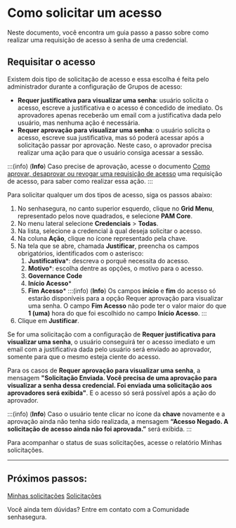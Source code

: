 # Como solicitar um acesso

Neste documento, você encontra um guia passo a passo sobre como realizar uma requisição de acesso à senha de uma credencial.

## Requisitar o acesso
Existem dois tipo de solicitação de acesso e essa escolha é feita pelo administrador durante a configuração de Grupos de acesso:

* **Requer justificativa para visualizar uma senha**:  usuário solicita o acesso, escreve a justificativa e o acesso é concedido de imediato. Os aprovadores apenas receberão um email com a justificativa dada pelo usuário, mas nenhuma ação é necessária.
* **Requer aprovação para visualizar uma senha**: o usuário solicita o acesso, escreve sua justificativa, mas só poderá acessar após a solicitação passar por aprovação. Neste caso, o aprovador precisa realizar uma ação para que o usuário consiga acessar a sessão.

:::(info) (**Info**)
Caso precise de aprovação, acesse o documento [Como aprovar, desaprovar ou revogar uma requisição de acesso](/v3-33/docs/pt/pam-session-how-to-approve-disapprove-or-revoke-an-access-request) uma requisição de acesso, para saber como realizar essa ação.
:::

Para solicitar qualquer um dos tipos de acesso, siga os passos abaixo:

1. No senhasegura, no canto superior esquerdo, clique no **Grid Menu**, representado pelos nove quadrados, e selecione **PAM Core**.
2. No menu lateral selecione **Credenciais** >  **Todas**.
3. Na lista, selecione a credencial à qual deseja solicitar o acesso.
4. Na coluna **Ação**, clique no ícone representado pela chave.
5. Na tela que se abre, chamada **Justificar**, preencha os campos obrigatórios, identificados com o asterisco:
    1. **Justificativa***: descreva o porquê necessita do acesso.
    2. **Motivo***: escolha dentre as opções, o motivo para o acesso.
    3. **Governance Code** 
    4. **Início Acesso***
    5. **Fim Acesso***
    :::(info) (**Info**)
    Os campos **início** e **fim** do acesso só estarão disponíveis para a opção Requer aprovação para visualizar uma senha. 
    O campo **Fim Acesso** não pode ter o valor maior do que **1 (uma)** hora do que foi escolhido no campo **Início Acesso**.
    :::
6. Clique em **Justificar**.

Se for uma solicitação com a configuração de **Requer justificativa para visualizar uma senha**, o usuário conseguirá ter o acesso imediato e um email com a justificativa dada pelo usuário será enviado ao aprovador, somente para que o mesmo esteja ciente do acesso.

Para os casos de **Requer aprovação para visualizar uma senha**, a mensagem **"Solicitação Enviada. Você precisa de uma aprovação para visualizar a senha dessa credencial. Foi enviada uma solicitação aos aprovadores será exibida"**. E o acesso só será possível após a ação do aprovador.

:::(info) (**Info**)
Caso o usuário tente clicar no ícone da **chave** novamente e a aprovação ainda não tenha sido realizada, a mensagem **“Acesso Negado. A solicitação de acesso ainda não foi aprovada.”** será exibida.
:::

Para acompanhar o status de suas solicitações, acesse o relatório Minhas solicitações.

---
## Próximos passos:
[Minhas solicitações](/v3-33/docs/pt/pam-session-my-requests)
[Solicitações](/v3-33/docs/pt/pam-session-requests)

Você ainda tem dúvidas? Entre em contato com a Comunidade senhasegura.